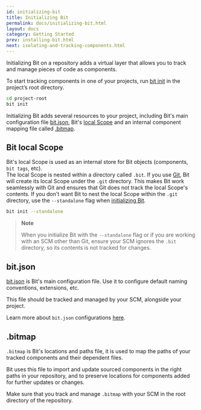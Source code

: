 ```yaml
---
id: initializing-bit
title: Initializing Bit
permalink: docs/initializing-bit.html
layout: docs
category: Getting Started
prev: installing-bit.html
next: isolating-and-tracking-components.html
---
```

Initializing Bit on a repository adds a virtual layer that allows you to track and manage pieces of code as components.

To start tracking components in one of your projects, run [bit init](/docs/cli-init.html) in the project’s root directory.

```bash
cd project-root
bit init
```

Initializing Bit adds several resources to your project, including Bit's main configuration file [bit.json](/docs/conf-bit-json.html), Bit's [local Scope](/docs/initializing-bit.html#bit-local-scope) and an internal component mapping file called [.bitmap](/docs/initializing-bit.html#bitmap).

## Bit local Scope

Bit's local Scope is used as an internal store for Bit objects (components, `bit tags`, etc).  
The local Scope is nested within a directory called `.bit`. If you use [Git](git-scm.com), Bit will create its local Scope under the `.git` directory. This makes Bit work seamlessly with Git and ensures that Git does not track the local Scope's contents.
If you don't want Bit to nest the local Scope within the `.git` directory, use the `--standalone` flag when [initializing Bit](/docs/cli-init.html).

```bash
bit init --standalone
```

> **Note**
>
> When you initialize Bit with the `--standalone` flag or if you are working with an SCM other than Git, ensure your SCM ignores the `.bit` directory, so its contents is not tracked for changes.

## bit.json

[bit.json](/docs/conf-bit-json.html) is Bit's main configuration file. Use it to configure default naming conventions, extensions, etc.

This file should be tracked and managed by your SCM, alongside your project.

Learn more about `bit.json` configurations [here](/docs/conf-bit-json.html).

## .bitmap

`.bitmap` is Bit's locations and paths file, it is used to map the paths of your tracked components and their dependent files.

Bit uses this file to import and update sourced components in the right paths in your repository, and to preserve locations for components added for further updates or changes.

Make sure that you track and manage `.bitmap` with your SCM in the root directory of the repository.
